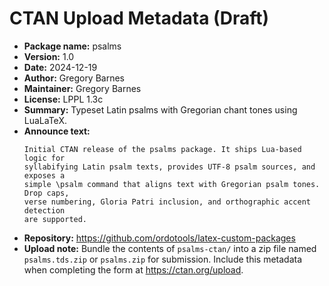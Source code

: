 # CTAN Upload Metadata (Draft)

- **Package name:** psalms
- **Version:** 1.0
- **Date:** 2024-12-19
- **Author:** Gregory Barnes
- **Maintainer:** Gregory Barnes
- **License:** LPPL 1.3c
- **Summary:** Typeset Latin psalms with Gregorian chant tones using LuaLaTeX.
- **Announce text:**
  ```
  Initial CTAN release of the psalms package. It ships Lua-based logic for
  syllabifying Latin psalm texts, provides UTF-8 psalm sources, and exposes a
  simple \psalm command that aligns text with Gregorian psalm tones. Drop caps,
  verse numbering, Gloria Patri inclusion, and orthographic accent detection
  are supported.
  ```
- **Repository:** https://github.com/ordotools/latex-custom-packages
- **Upload note:** Bundle the contents of `psalms-ctan/` into a zip file named
  `psalms.tds.zip` or `psalms.zip` for submission. Include this metadata when
  completing the form at <https://ctan.org/upload>.
